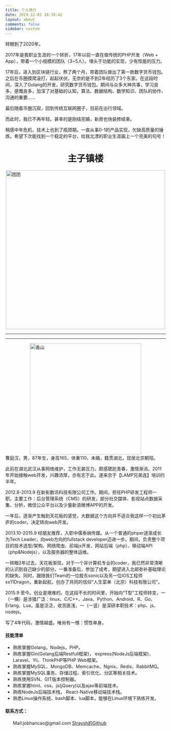 ```yaml
---
title: 个人简介
date: 2019-12-01 18:39:42
layout: about
comments: false
sidebar: custom
---
```


转眼到了2020年。

2017年是我职业生涯的一个转折，17年以前一直在做传统的PHP开发（Web + App），带着一个小规模的团队（3~5人）。埋头于功能的实现，少有性能的压力。

17年后，进入到区块链行业，熬了两个月，带着团队做出了第一款数字货币钱包。之后在币圈摸爬滚打，起起伏伏，无奈的是不到2年经历了3个东家。在这段时间，深入了Golang的开发，研究数字货币钱包。期间与众多大神共事，学习良多，感慨良多，加深了对基础的认知，算法、数据结构、数学知识、团队的协作、沟通的重要......

最后随着币圈沉寂，回到传统互联网圈子，目前在出行领域。

而此时，我已不再年轻。甚幸的是刚结完婚，新房也快装修结束。

稍感中年危机，技术上也到了瓶颈期。一直从事0-1的产品实现，欠缺高质量的锤炼。希望下次能找到一个稳定的平台，给我北漂的职业生涯画上一个完美的句号！

<h1 style="text-align:center;">主子镇楼</h1>
<div>
    <img src="/images/cat.jpg" alt="团团" style="display:block;width: 500px;margin:0 auto;" />
</div>

---

---
<div>
    <img src="/images/profile/1.jpg" alt="香山" style="display:block;width: 350px;margin:0 auto;" />
</div>
曹庭汉，男，87年生，身高165，体重110，未婚，籍贯湖北，现居北京朝阳。

此前在湖北武汉从事网络维护，工作无甚压力，颇感蹉跎青春，激情渐消。2011年开始接触web开发，兴趣浓厚，亦有志于此。遂来京于【LAMP兄弟连】培训约半年。

2012.8-2013.9 在新影数讯科技有限公司工作。期间，担任PHP研发工程师一职。主要工作：后台管理系统（CMS）的研发，部分社交媒体、影视站点数据采集、分析，微信公众平台以及少量新浪微博APP的开发。

一年后，逐渐产生触到天花板的感觉，大数据这个方向并不适合我这样一个初出茅庐的coder。决定转向web开发。

2013.10-2015.9 经朋友推荐，入职中儒泰纳传媒。从一个普通的phper逐渐成长为Tech Leader，向web方向的fullstack developer迈进一步。期间，负责整个项目的技术选型/架构、网络爬虫、前端js开发、网站后端（php）、移动端API（php&Nodejs），以及服务器的整体运维。

一转眼2年过去，天花板渐现，对于一个非计算机专业的coder，我已然非常清晰的认识到自己缺少的部分。一番准备后，参加了成考，期望进入北邮弥补基础理论的缺失。同时，跟随我们Team的一位股东sonic以及另一位IOS工程师xx11Dragon，重新起航，创办了共同的信仰“人生菜单（北京）科技有限公司”。

2015.9 至今。创业是艰难的。在这段不长的时间里，开始向“T型”工程师转变，一（一横）是涉猎广泛：linux、C/C++、Java、Python、Android、R、Go、Erlang、Lua，虽是泛泛，收货匪浅，一（一竖）是深研本职技术：php、js、nodejs。

写了4年代码，激情越盛。唯尚有一憾：惯性单身。

#### 技能清单
- 熟练掌握Golang，Nodejs，PHP。
- 熟练掌握Gin(Golang后端Restfull框架)， express(NodeJs后端框架)，Laravel、Yii、ThinkPHP等PHP Web框架。
- 熟练掌握MySQL、MongoDB、Memcache、Ngnix、Redis、RabbitMQ。
- 熟练掌握MySQL事务、存储过程、索引优化、分区等相关技术。
- 熟练使用SVN、GIT版本控制器。
- 熟练掌握html、css、js(jQuery)以及ajax等前端技术。
- 熟练NodeJs后端技术栈， React-Native移动端技术栈。
- 熟悉Linux操作系统、bash脚本、lua脚本，能够在Linux环境下熟练开发。

#### 联系方式：
<ul>
    Mail:jobhancao@gmail.com
    <a href="https://github.com/straysh/straysh.info" target="_blank">Straysh的Github</a>
</ul>
